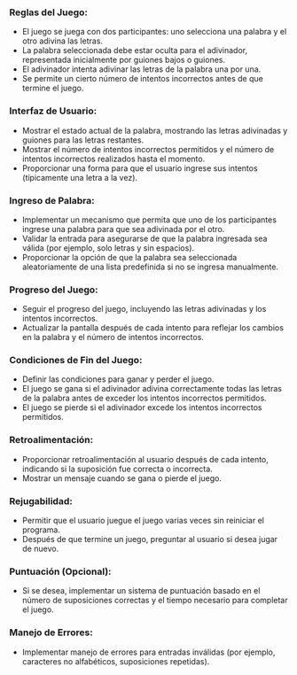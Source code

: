  ### Reglas del Juego:

- El juego se juega con dos participantes: uno selecciona una palabra y el otro adivina las letras.
- La palabra seleccionada debe estar oculta para el adivinador, representada inicialmente por guiones bajos o guiones.
- El adivinador intenta adivinar las letras de la palabra una por una.
- Se permite un cierto número de intentos incorrectos antes de que termine el juego.

### Interfaz de Usuario:

- Mostrar el estado actual de la palabra, mostrando las letras adivinadas y guiones para las letras restantes.
- Mostrar el número de intentos incorrectos permitidos y el número de intentos incorrectos realizados hasta el momento.
- Proporcionar una forma para que el usuario ingrese sus intentos (típicamente una letra a la vez).
  
### Ingreso de Palabra:

- Implementar un mecanismo que permita que uno de los participantes ingrese una palabra para que sea adivinada por el otro.
- Validar la entrada para asegurarse de que la palabra ingresada sea válida (por ejemplo, solo letras y sin espacios).
- Proporcionar la opción de que la palabra sea seleccionada aleatoriamente de una lista predefinida si no se ingresa manualmente.

### Progreso del Juego:

- Seguir el progreso del juego, incluyendo las letras adivinadas y los intentos incorrectos.
- Actualizar la pantalla después de cada intento para reflejar los cambios en la palabra y el número de intentos incorrectos.

### Condiciones de Fin del Juego:

- Definir las condiciones para ganar y perder el juego.
- El juego se gana si el adivinador adivina correctamente todas las letras de la palabra antes de exceder los intentos incorrectos permitidos.
- El juego se pierde si el adivinador excede los intentos incorrectos permitidos.

### Retroalimentación:

- Proporcionar retroalimentación al usuario después de cada intento, indicando si la suposición fue correcta o incorrecta.
- Mostrar un mensaje cuando se gana o pierde el juego.

### Rejugabilidad:

- Permitir que el usuario juegue el juego varias veces sin reiniciar el programa.
- Después de que termine un juego, preguntar al usuario si desea jugar de nuevo.

### Puntuación (Opcional):

- Si se desea, implementar un sistema de puntuación basado en el número de suposiciones correctas y el tiempo necesario para completar el juego.

### Manejo de Errores:

- Implementar manejo de errores para entradas inválidas (por ejemplo, caracteres no alfabéticos, suposiciones repetidas).
